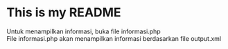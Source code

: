 # This is my README

Untuk menampilkan informasi, buka file informasi.php   
File informasi.php akan menampilkan informasi berdasarkan file output.xml